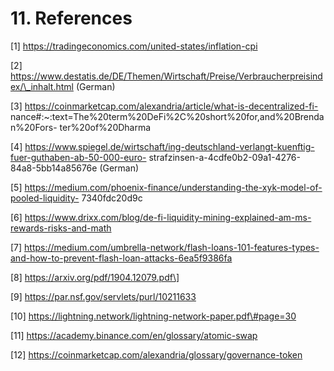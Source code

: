 # 11. References

\[1\] https://tradingeconomics.com/united-states/inflation-cpi

\[2\] https://www.destatis.de/DE/Themen/Wirtschaft/Preise/Verbraucherpreisindex/\_inhalt.html \(German\)

\[3\] https://coinmarketcap.com/alexandria/article/what-is-decentralized-fi- nance\#:~:text=The%20term%20DeFi%2C%20short%20for,and%20Brendan%20Fors- ter%20of%20Dharma

\[4\] https://www.spiegel.de/wirtschaft/ing-deutschland-verlangt-kuenftig-fuer-guthaben-ab-50-000-euro- strafzinsen-a-4cdfe0b2-09a1-4276-84a8-5bb14a85676e \(German\)

\[5\] https://medium.com/phoenix-finance/understanding-the-xyk-model-of-pooled-liquidity- 7340fdc20d9c

\[6\] https://www.drixx.com/blog/de-fi-liquidity-mining-explained-am-ms-rewards-risks-and-math

\[7\] https://medium.com/umbrella-network/flash-loans-101-features-types-and-how-to-prevent-flash-loan-attacks-6ea5f9386fa

\[8\] https://arxiv.org/pdf/1904.12079.pdf\]  
  
\[9\] https://par.nsf.gov/servlets/purl/10211633  
  
\[10\] https://lightning.network/lightning-network-paper.pdf\#page=30  
  
\[11\] https://academy.binance.com/en/glossary/atomic-swap  
  
\[12\] https://coinmarketcap.com/alexandria/glossary/governance-token

